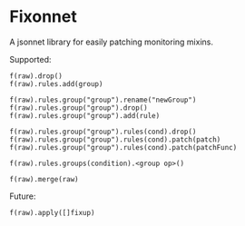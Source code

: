 # Fixonnet

A jsonnet library for easily patching monitoring mixins.

Supported:
```
f(raw).drop()
f(raw).rules.add(group)

f(raw).rules.group("group").rename("newGroup")
f(raw).rules.group("group").drop()
f(raw).rules.group("group").add(rule)

f(raw).rules.group("group").rules(cond).drop()
f(raw).rules.group("group").rules(cond).patch(patch)
f(raw).rules.group("group").rules(cond).patch(patchFunc)

f(raw).rules.groups(condition).<group op>()

f(raw).merge(raw)
```

Future:
```
f(raw).apply([]fixup)
```
